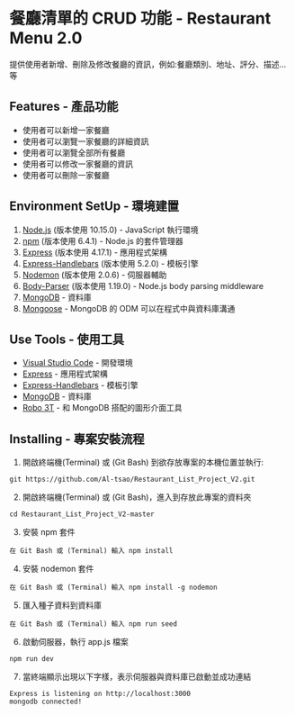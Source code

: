 # 餐廳清單的 CRUD 功能 - Restaurant Menu 2.0

提供使用者新增、刪除及修改餐廳的資訊，例如:餐廳類別、地址、評分、描述...等

## Features - 產品功能

- 使用者可以新增一家餐廳
- 使用者可以瀏覽一家餐廳的詳細資訊
- 使用者可以瀏覽全部所有餐廳
- 使用者可以修改一家餐廳的資訊
- 使用者可以刪除一家餐廳  

## Environment SetUp - 環境建置

1. [Node.js](https://nodejs.org/en/) (版本使用 10.15.0) - JavaScript 執行環境
2. [npm](https://nodejs.org/en/) (版本使用 6.4.1) - Node.js 的套件管理器
3. [Express](https://www.npmjs.com/package/express) (版本使用 4.17.1) - 應用程式架構
4. [Express-Handlebars](https://www.npmjs.com/package/express-handlebars) (版本使用 5.2.0) - 模板引擎
5. [Nodemon](https://www.npmjs.com/package/nodemon) (版本使用 2.0.6) - 伺服器輔助
6. [Body-Parser](https://www.npmjs.com/package/body-parser) (版本使用 1.19.0) - Node.js body parsing middleware
7. [MongoDB](https://www.mongodb.com/) - 資料庫
8. [Mongoose](https://www.npmjs.com/package/mongoose) - MongoDB 的 ODM 可以在程式中與資料庫溝通

## Use Tools - 使用工具

- [Visual Studio Code](https://visualstudio.microsoft.com/zh-hant/) - 開發環境
- [Express](https://www.npmjs.com/package/express) - 應用程式架構
- [Express-Handlebars](https://www.npmjs.com/package/express-handlebars) - 模板引擎
- [MongoDB](https://www.mongodb.com/) - 資料庫
- [Robo 3T](https://robomongo.org/) - 和 MongoDB 搭配的圖形介面工具

## Installing - 專案安裝流程

1. 開啟終端機(Terminal) 或 (Git Bash) 到欲存放專案的本機位置並執行:

```
git https://github.com/Al-tsao/Restaurant_List_Project_V2.git
```

2. 開啟終端機(Terminal) 或 (Git Bash)，進入到存放此專案的資料夾

```
cd Restaurant_List_Project_V2-master
```

3. 安裝 npm 套件

```
在 Git Bash 或 (Terminal) 輸入 npm install
```

4. 安裝 nodemon 套件

```
在 Git Bash 或 (Terminal) 輸入 npm install -g nodemon
```

5. 匯入種子資料到資料庫

```
在 Git Bash 或 (Terminal) 輸入 npm run seed
```

6. 啟動伺服器，執行 app.js 檔案

```
npm run dev
```

7. 當終端顯示出現以下字樣，表示伺服器與資料庫已啟動並成功連結

```
Express is listening on http://localhost:3000
mongodb connected!
```



